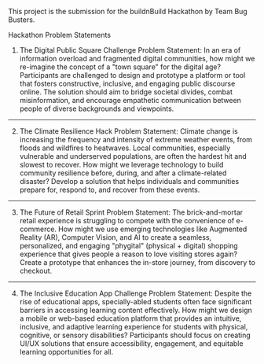 This project is the submission for the buildnBuild Hackathon by Team Bug Busters.

Hackathon Problem Statements
1. The Digital Public Square Challenge
Problem Statement:
In an era of information overload and fragmented digital communities, how might we re-imagine the
concept of a "town square" for the digital age? Participants are challenged to design and prototype a
platform or tool that fosters constructive, inclusive, and engaging public discourse online. The
solution should aim to bridge societal divides, combat misinformation, and encourage empathetic
communication between people of diverse backgrounds and viewpoints.
---
2. The Climate Resilience Hack
Problem Statement:
Climate change is increasing the frequency and intensity of extreme weather events, from floods
and wildfires to heatwaves. Local communities, especially vulnerable and underserved populations,
are often the hardest hit and slowest to recover. How might we leverage technology to build
community resilience before, during, and after a climate-related disaster? Develop a solution that
helps individuals and communities prepare for, respond to, and recover from these events.
---
3. The Future of Retail Sprint
Problem Statement:
The brick-and-mortar retail experience is struggling to compete with the convenience of
e-commerce. How might we use emerging technologies like Augmented Reality (AR), Computer
Vision, and AI to create a seamless, personalized, and engaging "phygital" (physical + digital)
shopping experience that gives people a reason to love visiting stores again? Create a prototype
that enhances the in-store journey, from discovery to checkout.
---
4. The Inclusive Education App Challenge
Problem Statement:
Despite the rise of educational apps, specially-abled students often face significant barriers in
accessing learning content effectively. How might we design a mobile or web-based education
platform that provides an intuitive, inclusive, and adaptive learning experience for students with
physical, cognitive, or sensory disabilities? Participants should focus on creating UI/UX solutions
that ensure accessibility, engagement, and equitable learning opportunities for all.